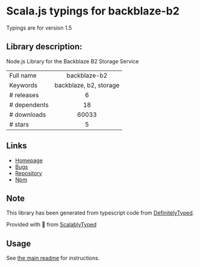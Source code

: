 
# Scala.js typings for backblaze-b2

Typings are for version 1.5

## Library description:
Node.js Library for the Backblaze B2 Storage Service

|                    |                 |
| ------------------ | :-------------: |
| Full name          | backblaze-b2 |
| Keywords           | backblaze, b2, storage |
| # releases         | 6 |
| # dependents       | 18 |
| # downloads        | 60033 |
| # stars            | 5 |

## Links
- [Homepage](https://github.com/yakovkhalinsky/backblaze-b2)
- [Bugs](https://github.com/yakovkhalinsky/backblaze-b2/issues)
- [Repository](https://github.com/yakovkhalinsky/backblaze-b2)
- [Npm](https://www.npmjs.com/package/backblaze-b2)
    


## Note
This library has been generated from typescript code from [DefinitelyTyped](https://definitelytyped.org).

Provided with :purple_heart: from [ScalablyTyped](https://github.com/oyvindberg/ScalablyTyped)

## Usage
See [the main readme](../../readme.md) for instructions.


